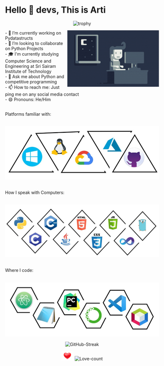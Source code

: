 # Hello 👋 devs, This is Arti

<p align="center">
<img alt =trophy src = "https://github-profile-trophy.vercel.app/?username=Arvind-raj06&theme=dracula">
</p>
<p>
<img alt="Night Coding" src="https://raw.githubusercontent.com/AVS1508/AVS1508/master/assets/Night-Coding.gif" align="right"/>
- 🔭 I’m currently working on Pydatastructs<br>
- 👯 I’m looking to collaborate on Python Projects<br>
- 🎓 I'm currently studying Computer Science and Engineering at Sri Sairam Institute of Technology<br>
- 💬 Ask me about Python and competitive programming<br>
- 📫 How to reach me: Just ping me on any social media contact<br>
- 😄 Pronouns: He/Him<br>
</p>

<br>
Platforms familiar with:
<br><br>
<p align="center">
<img alt =Platforms src = "https://github.com/Arvind-raj06/Arvind-raj06/blob/main/Platforms.jpg">
</p>

<br>
How I speak with Computers:
<br><br>
<p align="center">
<img alt =Languages src = "https://github.com/Arvind-raj06/Arvind-raj06/blob/main/Languages.jpg">
</p>

<br>
Where I code:
<br><br>
<p align="center">
<img alt =Tools src = "https://github.com/Arvind-raj06/Arvind-raj06/blob/main/Tools.jpg">
</p>

<p align="center">
<img alt =GitHub-Streak src = "https://github-readme-streak-stats.herokuapp.com/?user=Arvind-raj06&theme=tokyonight">
</p>

<p align="center">
<img src="https://github.com/Arvind-raj06/Arvind-raj06/blob/main/Heart.jpg" width=40 height=30>
<img alt = Love-count src="https://profile-counter.glitch.me/Arvind-raj06/count.svg">
</p>
